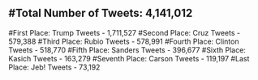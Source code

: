 #Total Number of Tweets: 4,141,012 
---
#First Place: Trump Tweets - 1,711,527
#Second Place: Cruz Tweets - 579,388
#Third Place: Rubio Tweets - 578,991
#Fourth Place: Clinton Tweets - 518,770
#Fifth Place: Sanders Tweets - 396,677
#Sixth Place: Kasich Tweets - 163,279
#Seventh Place: Carson Tweets - 119,197
#Last Place: Jeb! Tweets - 73,192
